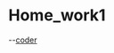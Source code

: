 # Home_work1
--[coder](https://github.com/MarynaKarpenko/Java/blob/master/Home-work1/src/main/java/org/telran/Task1.java)
